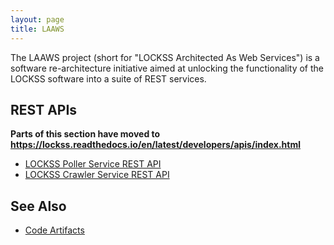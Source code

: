 ```yaml
---
layout: page
title: LAAWS
---
```


The LAAWS project (short for "LOCKSS Architected As Web Services") is a
software re-architecture initiative aimed at unlocking the functionality of the
LOCKSS software into a suite of REST services.

## REST APIs

**Parts of this section have moved to <https://lockss.readthedocs.io/en/latest/developers/apis/index.html>**

*   [LOCKSS Poller Service REST API](apis/lockss-poller-service.html)
*   [LOCKSS Crawler Service REST API](apis/lockss-crawler-service.html)

## See Also

*   [Code Artifacts](/developers/laaws/code-artifacts)
